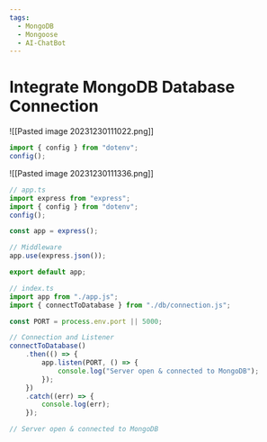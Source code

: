 ```yaml
---
tags:
  - MongoDB
  - Mongoose
  - AI-ChatBot
---
```

# Integrate MongoDB Database Connection
![[Pasted image 20231230111022.png]]
```jsx
import { config } from "dotenv";
config();
```
![[Pasted image 20231230111336.png]]
```jsx
// app.ts
import express from "express";
import { config } from "dotenv";
config();

const app = express();

// Middleware
app.use(express.json());

export default app;


```

```jsx
// index.ts
import app from "./app.js";
import { connectToDatabase } from "./db/connection.js";

const PORT = process.env.port || 5000;

// Connection and Listener
connectToDatabase()
	.then(() => {
		app.listen(PORT, () => {
			console.log("Server open & connected to MongoDB");
		});
	})
	.catch((err) => {
		console.log(err);
	});

```
```jsx
// Server open & connected to MongoDB
```

